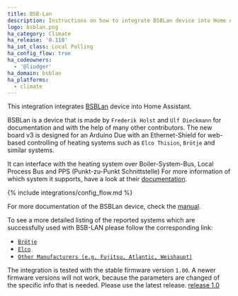 ```yaml
---
title: BSB-Lan
description: Instructions on how to integrate BSBLan device into Home Assistant.
logo: bsblan.png
ha_category: Climate
ha_release: '0.110'
ha_iot_class: Local Polling
ha_config_flow: true
ha_codeowners:
  - '@liudger'
ha_domain: bsblan
ha_platforms:
  - climate
---
```


This integration integrates [BSBLan](https://github.com/fredlcore/bsb_lan) device into Home Assistant.

BSBLan is a device that is made by `Frederik Holst` and `Ulf Dieckmann` for documentation and with
the help of many other contributors.
The new board v3 is designed for an Arduino Due with an Ethernet-Shield for web-based controlling
of heating systems such as `Elco Thision`, `Brötje` and similar systems.

It can interface with the heating system over Boiler-System-Bus, Local Process Bus and PPS (Punkt-zu-Punkt Schnittstelle)
For more information of which system it supports, have a look at their [documentation](https://1coderookie.github.io/BSB-LPB-LAN_EN/).

{% include integrations/config_flow.md %}

For more documentation of the BSBLan device, check the [manual](https://1coderookie.github.io/BSB-LPB-LAN_EN/).

To see a more detailed listing of the reported systems which are successfully used with BSB-LAN please follow the corresponding link:

- [`Brötje`](https://1coderookie.github.io/BSB-LPB-LAN_EN/chap03.html#311-broetje)
- [`Elco`](https://1coderookie.github.io/BSB-LPB-LAN_EN/chap03.html#312-elco)
- [`Other Manufacturers (e.g. Fujitsu, Atlantic, Weishaupt)`](https://1coderookie.github.io/BSB-LPB-LAN_EN/chap03.html#313-other-manufacturers)

The integration is tested with the stable firmware version `1.00`. A newer firmware versions will not work, because the parameters are changed of the specific info that is needed.
Please use the latest release. [release 1.0](https://github.com/fredlcore/bsb_lan/releases/tag/v1.0)
